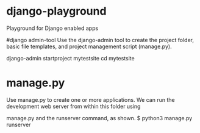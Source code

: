 # django-playground
Playground for Django enabled apps

#django admin-tool
Use the django-admin tool to create the project folder, basic file templates, and project management script (manage.py).

django-admin startproject mytestsite 
cd mytestsite

# manage.py
Use manage.py to create one or more applications. We can run the development web server from within this folder using 

manage.py and the runserver command, as shown.
$ python3 manage.py runserver
